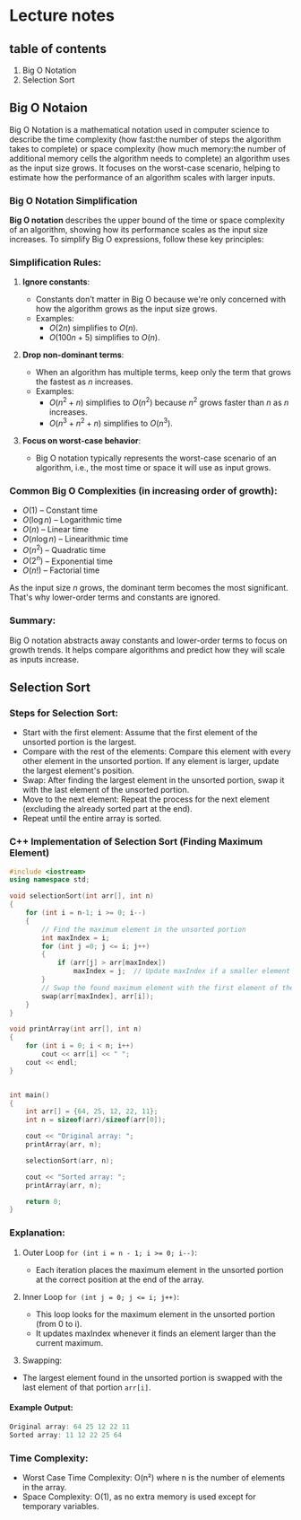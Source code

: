 # Lecture notes

## table of contents
1. Big O Notation
2. Selection Sort


## Big O Notaion
Big O Notation is a mathematical notation used in computer science to describe the time complexity (how fast:the number of steps the algorithm takes to complete) or space complexity (how much memory:the number of additional memory cells the algorithm needs to complete) an algorithm uses as the input size grows. It focuses on the worst-case scenario, helping to estimate how the performance of an algorithm scales with larger inputs.


### Big O Notation Simplification

**Big O notation** describes the upper bound of the time or space complexity of an algorithm, showing how its performance scales as the input size increases. To simplify Big O expressions, follow these key principles:

### Simplification Rules:

1. **Ignore constants**: 
   - Constants don’t matter in Big O because we're only concerned with how the algorithm grows as the input size grows. 
   - Examples:
     - $O(2n)$ simplifies to $O(n)$.
     - $O(100n + 5)$ simplifies to $O(n)$.

2. **Drop non-dominant terms**: 
   - When an algorithm has multiple terms, keep only the term that grows the fastest as $n$ increases. 
   - Examples:
     - $O(n^2 + n)$ simplifies to $O(n^2)$ because $n^2$ grows faster than $n$ as $n$ increases.
     - $O(n^3 + n^2 + n)$ simplifies to $O(n^3)$.

3. **Focus on worst-case behavior**: 
   - Big O notation typically represents the worst-case scenario of an algorithm, i.e., the most time or space it will use as input grows.

### Common Big O Complexities (in increasing order of growth):

- $O(1)$ – Constant time
- $O(\log n)$ – Logarithmic time
- $O(n)$ – Linear time
- $O(n \log n)$ – Linearithmic time
- $O(n^2)$ – Quadratic time
- $O(2^n)$ – Exponential time
- $O(n!)$ – Factorial time

As the input size $n$ grows, the dominant term becomes the most significant. That's why lower-order terms and constants are ignored.

### Summary:
Big O notation abstracts away constants and lower-order terms to focus on growth trends.
It helps compare algorithms and predict how they will scale as inputs increase.

## Selection Sort

### Steps for Selection Sort:
* Start with the first element: Assume that the first element of the unsorted portion is the largest.
* Compare with the rest of the elements: Compare this element with every other element in the unsorted portion. If any element is larger, update the largest element's position.
* Swap: After finding the largest element in the unsorted portion, swap it with the last element of the unsorted portion.
* Move to the next element: Repeat the process for the next element (excluding the already sorted part at the end).
* Repeat until the entire array is sorted.

### C++ Implementation of Selection Sort (Finding Maximum Element)
```cpp
#include <iostream>
using namespace std;

void selectionSort(int arr[], int n)
{
    for (int i = n-1; i >= 0; i--)
    {
        // Find the maximum element in the unsorted portion
        int maxIndex = i;
        for (int j =0; j <= i; j++)
        {
            if (arr[j] > arr[maxIndex]) 
                maxIndex = j;  // Update maxIndex if a smaller element is found           
        }
        // Swap the found maximum element with the first element of the unsorted portion
        swap(arr[maxIndex], arr[i]);
    }
}

void printArray(int arr[], int n) 
{
    for (int i = 0; i < n; i++) 
        cout << arr[i] << " ";
    cout << endl;
}


int main() 
{
    int arr[] = {64, 25, 12, 22, 11};
    int n = sizeof(arr)/sizeof(arr[0]);

    cout << "Original array: ";
    printArray(arr, n);

    selectionSort(arr, n);

    cout << "Sorted array: ";
    printArray(arr, n);

    return 0;
}
```

### Explanation:
1. Outer Loop ```for (int i = n - 1; i >= 0; i--)```:
   * Each iteration places the maximum element in the unsorted portion at the correct position at the end of the array.

2. Inner Loop ```for (int j = 0; j <= i; j++)```:
   * This loop looks for the maximum element in the unsorted portion (from 0 to i).
   * It updates maxIndex whenever it finds an element larger than the current maximum.

3. Swapping:
* The largest element found in the unsorted portion is swapped with the last element of that portion ```arr[i]```.


#### Example Output:
```c
Original array: 64 25 12 22 11 
Sorted array: 11 12 22 25 64
```

### Time Complexity:
* Worst Case Time Complexity: O(n²) where n is the number of elements in the array.
* Space Complexity: O(1), as no extra memory is used except for temporary variables.